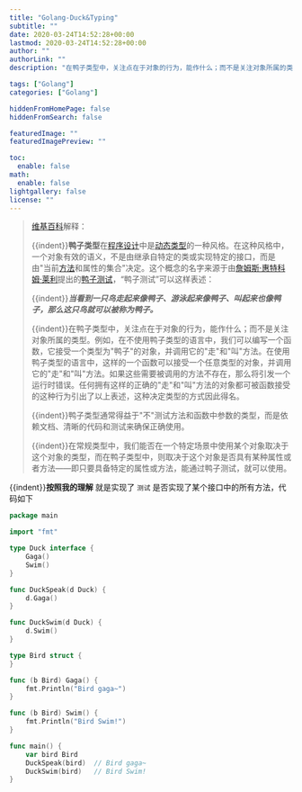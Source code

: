 ```yaml
---
title: "Golang-Duck&Typing"
subtitle: ""
date: 2020-03-24T14:52:28+00:00
lastmod: 2020-03-24T14:52:28+00:00
author: ""
authorLink: ""
description: "在鸭子类型中，关注点在于对象的行为，能作什么；而不是关注对象所属的类型。"

tags: ["Golang"]
categories: ["Golang"]

hiddenFromHomePage: false
hiddenFromSearch: false

featuredImage: ""
featuredImagePreview: ""

toc:
  enable: false
math:
  enable: false
lightgallery: false
license: ""
---
```

<!--more-->

> [维基百科](https://zh.wikipedia.org/wiki/%E9%B8%AD%E5%AD%90%E7%B1%BB%E5%9E%8B#.E5.9C.A8Python.E4.B8.AD)解释：
>
> {{indent}}**鸭子类型**在[程序设计](https://zh.wikipedia.org/wiki/程序设计)中是[动态类型](https://zh.wikipedia.org/wiki/類型系統)的一种风格。在这种风格中，一个对象有效的语义，不是由继承自特定的类或实现特定的接口，而是由"当前[方法](https://zh.wikipedia.org/wiki/方法_(電腦科學))和属性的集合"决定。这个概念的名字来源于由[詹姆斯·惠特科姆·莱利](https://zh.wikipedia.org/w/index.php?title=詹姆斯·惠特科姆·莱利&action=edit&redlink=1)提出的[鸭子测试](https://zh.wikipedia.org/wiki/鸭子测试)，“鸭子测试”可以这样表述：
>
> {{indent}}***当看到一只鸟走起来像鸭子、游泳起来像鸭子、叫起来也像鸭子，那么这只鸟就可以被称为鸭子。***
>
> {{indent}}在鸭子类型中，关注点在于对象的行为，能作什么；而不是关注对象所属的类型。例如，在不使用鸭子类型的语言中，我们可以编写一个函数，它接受一个类型为"鸭子"的对象，并调用它的"走"和"叫"方法。在使用鸭子类型的语言中，这样的一个函数可以接受一个任意类型的对象，并调用它的"走"和"叫"方法。如果这些需要被调用的方法不存在，那么将引发一个运行时错误。任何拥有这样的正确的"走"和"叫"方法的对象都可被函数接受的这种行为引出了以上表述，这种决定类型的方式因此得名。
>
> {{indent}}鸭子类型通常得益于"不"测试方法和函数中参数的类型，而是依赖文档、清晰的代码和测试来确保正确使用。
>
> {{indent}}在常规类型中，我们能否在一个特定场景中使用某个对象取决于这个对象的类型，而在鸭子类型中，则取决于这个对象是否具有某种属性或者方法——即只要具备特定的属性或方法，能通过鸭子测试，就可以使用。


{{indent}}**按照我的理解** 就是实现了 `测试` 是否实现了某个接口中的所有方法，代码如下

```go
package main

import "fmt"

type Duck interface {
	Gaga()
	Swim()
}

func DuckSpeak(d Duck) {
	d.Gaga()
}

func DuckSwim(d Duck) {
	d.Swim()
}

type Bird struct {
}

func (b Bird) Gaga() {
	fmt.Println("Bird gaga~")
}

func (b Bird) Swim() {
	fmt.Println("Bird Swim!")
}

func main() {
	var bird Bird
	DuckSpeak(bird)  // Bird gaga~
	DuckSwim(bird)   // Bird Swim!
}
```

